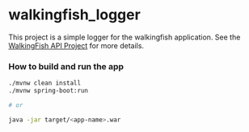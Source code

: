 # walkingfish_logger

This project is a simple logger for the walkingfish application. See the [WalkingFish API Project](https://github.com/ThePension/walkingfish_spring_microservices) for more details.

### How to build and run the app

```bash
./mvnw clean install
./mvnw spring-boot:run

# or

java -jar target/<app-name>.war
```